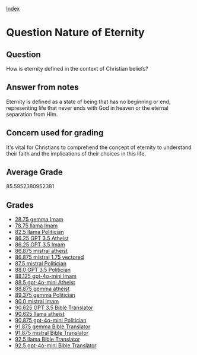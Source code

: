 
[Index](../../index.md)
# Question Nature of Eternity
## Question
How is eternity defined in the context of Christian beliefs?

## Answer from notes
Eternity is defined as a state of being that has no beginning or end, representing life that never ends with God in heaven or the eternal separation from Him.

## Concern used for grading
It's vital for Christians to comprehend the concept of eternity to understand their faith and the implications of their choices in this life.

## Average Grade
85.5952380952381

## Grades
 * [28.75 gemma Imam](../answers/gemma_Imam/Nature_of_Eternity.md)
 * [78.75 llama Imam](../answers/llama_Imam/Nature_of_Eternity.md)
 * [82.5 llama Politician](../answers/llama_Politician/Nature_of_Eternity.md)
 * [86.25 GPT 3.5 Atheist](../answers/GPT_3.5_Atheist/Nature_of_Eternity.md)
 * [86.25 GPT 3.5 Imam](../answers/GPT_3.5_Imam/Nature_of_Eternity.md)
 * [86.875 mistral atheist](../answers/mistral_atheist/Nature_of_Eternity.md)
 * [86.875 mistral 1.75 vectored](../answers/mistral_1.75_vectored/Nature_of_Eternity.md)
 * [87.5 mistral Politician](../answers/mistral_Politician/Nature_of_Eternity.md)
 * [88.0 GPT 3.5 Politician](../answers/GPT_3.5_Politician/Nature_of_Eternity.md)
 * [88.125 gpt-4o-mini Imam](../answers/gpt-4o-mini_Imam/Nature_of_Eternity.md)
 * [88.5 gpt-4o-mini Atheist](../answers/gpt-4o-mini_Atheist/Nature_of_Eternity.md)
 * [88.875 gemma atheist](../answers/gemma_atheist/Nature_of_Eternity.md)
 * [89.375 gemma Politician](../answers/gemma_Politician/Nature_of_Eternity.md)
 * [90.0 mistral Imam](../answers/mistral_Imam/Nature_of_Eternity.md)
 * [90.625 GPT 3.5 Bible Translator](../answers/GPT_3.5_Bible_Translator/Nature_of_Eternity.md)
 * [90.625 llama atheist](../answers/llama_atheist/Nature_of_Eternity.md)
 * [90.875 gpt-4o-mini Politician](../answers/gpt-4o-mini_Politician/Nature_of_Eternity.md)
 * [91.875 gemma Bible Translator](../answers/gemma_Bible_Translator/Nature_of_Eternity.md)
 * [91.875 mistral Bible Translator](../answers/mistral_Bible_Translator/Nature_of_Eternity.md)
 * [92.5 llama Bible Translator](../answers/llama_Bible_Translator/Nature_of_Eternity.md)
 * [92.5 gpt-4o-mini Bible Translator](../answers/gpt-4o-mini_Bible_Translator/Nature_of_Eternity.md)
